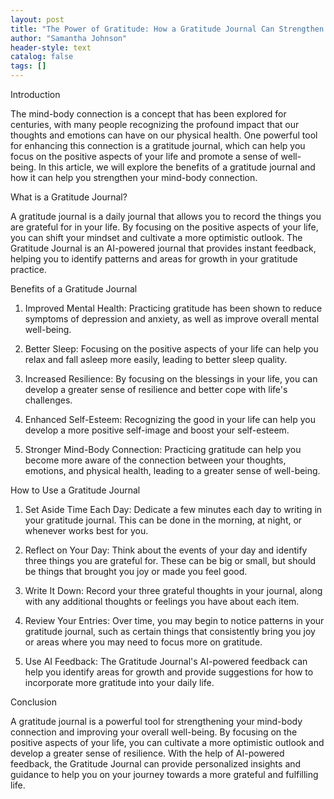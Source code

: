 ```yaml
---
layout: post
title: "The Power of Gratitude: How a Gratitude Journal Can Strengthen Your Mind-Body Connection"
author: "Samantha Johnson"
header-style: text
catalog: false
tags: []
---
```


Introduction

The mind-body connection is a concept that has been explored for centuries, with many people recognizing the profound impact that our thoughts and emotions can have on our physical health. One powerful tool for enhancing this connection is a gratitude journal, which can help you focus on the positive aspects of your life and promote a sense of well-being. In this article, we will explore the benefits of a gratitude journal and how it can help you strengthen your mind-body connection.

What is a Gratitude Journal?

A gratitude journal is a daily journal that allows you to record the things you are grateful for in your life. By focusing on the positive aspects of your life, you can shift your mindset and cultivate a more optimistic outlook. The Gratitude Journal is an AI-powered journal that provides instant feedback, helping you to identify patterns and areas for growth in your gratitude practice.

Benefits of a Gratitude Journal

1. Improved Mental Health: Practicing gratitude has been shown to reduce symptoms of depression and anxiety, as well as improve overall mental well-being.

2. Better Sleep: Focusing on the positive aspects of your life can help you relax and fall asleep more easily, leading to better sleep quality.

3. Increased Resilience: By focusing on the blessings in your life, you can develop a greater sense of resilience and better cope with life's challenges.

4. Enhanced Self-Esteem: Recognizing the good in your life can help you develop a more positive self-image and boost your self-esteem.

5. Stronger Mind-Body Connection: Practicing gratitude can help you become more aware of the connection between your thoughts, emotions, and physical health, leading to a greater sense of well-being.

How to Use a Gratitude Journal

1. Set Aside Time Each Day: Dedicate a few minutes each day to writing in your gratitude journal. This can be done in the morning, at night, or whenever works best for you.

2. Reflect on Your Day: Think about the events of your day and identify three things you are grateful for. These can be big or small, but should be things that brought you joy or made you feel good.

3. Write It Down: Record your three grateful thoughts in your journal, along with any additional thoughts or feelings you have about each item.

4. Review Your Entries: Over time, you may begin to notice patterns in your gratitude journal, such as certain things that consistently bring you joy or areas where you may need to focus more on gratitude.

5. Use AI Feedback: The Gratitude Journal's AI-powered feedback can help you identify areas for growth and provide suggestions for how to incorporate more gratitude into your daily life.

Conclusion

A gratitude journal is a powerful tool for strengthening your mind-body connection and improving your overall well-being. By focusing on the positive aspects of your life, you can cultivate a more optimistic outlook and develop a greater sense of resilience. With the help of AI-powered feedback, the Gratitude Journal can provide personalized insights and guidance to help you on your journey towards a more grateful and fulfilling life.